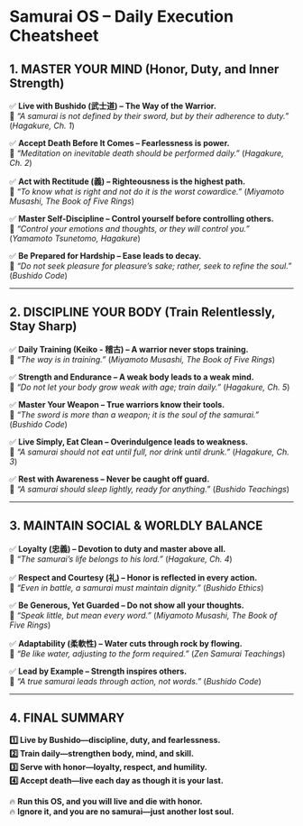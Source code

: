 # Samurai OS – Daily Execution Cheatsheet

## **1. MASTER YOUR MIND (Honor, Duty, and Inner Strength)**  
✅ **Live with Bushido (武士道) – The Way of the Warrior.**  
📖 *“A samurai is not defined by their sword, but by their adherence to duty.”* (*Hagakure, Ch. 1*)  

✅ **Accept Death Before It Comes – Fearlessness is power.**  
📖 *“Meditation on inevitable death should be performed daily.”* (*Hagakure, Ch. 2*)  

✅ **Act with Rectitude (義) – Righteousness is the highest path.**  
📖 *“To know what is right and not do it is the worst cowardice.”* (*Miyamoto Musashi, The Book of Five Rings*)  

✅ **Master Self-Discipline – Control yourself before controlling others.**  
📖 *“Control your emotions and thoughts, or they will control you.”* (*Yamamoto Tsunetomo, Hagakure*)  

✅ **Be Prepared for Hardship – Ease leads to decay.**  
📖 *“Do not seek pleasure for pleasure’s sake; rather, seek to refine the soul.”* (*Bushido Code*)  

---

## **2. DISCIPLINE YOUR BODY (Train Relentlessly, Stay Sharp)**  
✅ **Daily Training (Keiko - 稽古) – A warrior never stops training.**  
📖 *“The way is in training.”* (*Miyamoto Musashi, The Book of Five Rings*)  

✅ **Strength and Endurance – A weak body leads to a weak mind.**  
📖 *“Do not let your body grow weak with age; train daily.”* (*Hagakure, Ch. 5*)  

✅ **Master Your Weapon – True warriors know their tools.**  
📖 *“The sword is more than a weapon; it is the soul of the samurai.”* (*Bushido Code*)  

✅ **Live Simply, Eat Clean – Overindulgence leads to weakness.**  
📖 *“A samurai should not eat until full, nor drink until drunk.”* (*Hagakure, Ch. 3*)  

✅ **Rest with Awareness – Never be caught off guard.**  
📖 *“A samurai should sleep lightly, ready for anything.”* (*Bushido Teachings*)  

---

## **3. MAINTAIN SOCIAL & WORLDLY BALANCE**  
✅ **Loyalty (忠義) – Devotion to duty and master above all.**  
📖 *“The samurai’s life belongs to his lord.”* (*Hagakure, Ch. 4*)  

✅ **Respect and Courtesy (礼) – Honor is reflected in every action.**  
📖 *“Even in battle, a samurai must maintain dignity.”* (*Bushido Ethics*)  

✅ **Be Generous, Yet Guarded – Do not show all your thoughts.**  
📖 *“Speak little, but mean every word.”* (*Miyamoto Musashi, The Book of Five Rings*)  

✅ **Adaptability (柔軟性) – Water cuts through rock by flowing.**  
📖 *“Be like water, adjusting to the form required.”* (*Zen Samurai Teachings*)  

✅ **Lead by Example – Strength inspires others.**  
📖 *“A true samurai leads through action, not words.”* (*Bushido Code*)  

---

## **4. FINAL SUMMARY**  
**1️⃣ Live by Bushido—discipline, duty, and fearlessness.**  
**2️⃣ Train daily—strengthen body, mind, and skill.**  
**3️⃣ Serve with honor—loyalty, respect, and humility.**  
**4️⃣ Accept death—live each day as though it is your last.**  

🔥 **Run this OS, and you will live and die with honor.**  
🔥 **Ignore it, and you are no samurai—just another lost soul.**